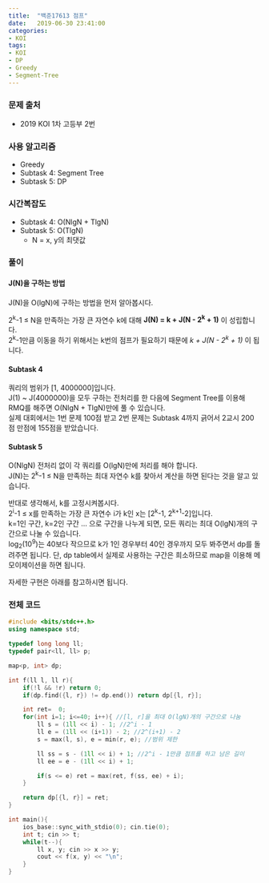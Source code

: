 ```yaml
---
title:  "백준17613 점프"
date:   2019-06-30 23:41:00
categories:
- KOI
tags:
- KOI
- DP
- Greedy
- Segment-Tree
---
```


### 문제 출처
* 2019 KOI 1차 고등부 2번

### 사용 알고리즘
* Greedy
* Subtask 4: Segment Tree
* Subtask 5: DP

### 시간복잡도
* Subtask 4: O(NlgN + TlgN)
* Subtask 5: O(TlgN)
  * N = x, y의 최댓값

### 풀이

#### J(N)을 구하는 방법
J(N)을 O(lgN)에 구하는 방법을 먼저 알아봅시다.

2<sup>k</sup>-1 ≤ N을 만족하는 가장 큰 자연수 k에 대해 **J(N) = k + J(N - 2<sup>k</sup> + 1)** 이 성립합니다.<br>
2<sup>k</sup>-1만큼 이동을 하기 위해서는 k번의 점프가 필요하기 때문에 *k + J(N - 2<sup>k</sup> + 1)* 이 됩니다.

#### Subtask 4
쿼리의 범위가 [1, 4000000]입니다.<br>
J(1) ~ J(4000000)을 모두 구하는 전처리를 한 다음에 Segment Tree를 이용해 RMQ를 해주면 O(NlgN + TlgN)만에 풀 수 있습니다.<Br>
실제 대회에서는 1번 문제 100점 받고 2번 문제는 Subtask 4까지 긁어서 2교시 200점 만점에 155점을 받았습니다.

#### Subtask 5
O(NlgN) 전처리 없이 각 쿼리를 O(lgN)만에 처리를 해야 합니다.<br>
J(N)는 2<sup>k</sup>-1 ≤ N을 만족하는 최대 자연수 k를 찾아서 계산을 하면 된다는 것을 알고 있습니다.

반대로 생각해서, k를 고정시켜봅시다.<br>
2<sup>i</sup>-1 ≤ x를 만족하는 가장 큰 자연수 i가 k인 x는 [2<sup>k</sup>-1, 2<sup>k+1</sup>-2]입니다.<br>
k=1인 구간, k=2인 구간 ... 으로 구간을 나누게 되면, 모든 쿼리는 최대 O(lgN)개의 구간으로 나눌 수 있습니다.<br>
log<sub>2</sub>(10<sup>9</sup>)는 40보다 작으므로 k가 1인 경우부터 40인 경우까지 모두 봐주면서 dp를 돌려주면 됩니다. 단, dp table에서 실제로 사용하는 구간은 희소하므로 map을 이용해 메모이제이션을 하면 됩니다.

자세한 구현은 아래를 참고하시면 됩니다.

### 전체 코드
```cpp
#include <bits/stdc++.h>
using namespace std;

typedef long long ll;
typedef pair<ll, ll> p;

map<p, int> dp;

int f(ll l, ll r){
	if(!l && !r) return 0;
	if(dp.find({l, r}) != dp.end()) return dp[{l, r}];

	int ret=  0;
	for(int i=1; i<=40; i++){ //[l, r]을 최대 O(lgN)개의 구간으로 나눔
		ll s = (1ll << i) - 1; //2^i - 1
		ll e = (1ll << (i+1)) - 2; //2^(i+1) - 2
		s = max(l, s), e = min(r, e); //범위 제한

		ll ss = s - (1ll << i) + 1; //2^i - 1만큼 점프를 하고 남은 길이
		ll ee = e - (1ll << i) + 1;

		if(s <= e) ret = max(ret, f(ss, ee) + i);
	}

	return dp[{l, r}] = ret;
}

int main(){
	ios_base::sync_with_stdio(0); cin.tie(0);
	int t; cin >> t;
	while(t--){
		ll x, y; cin >> x >> y;
		cout << f(x, y) << "\n";
	}
}
```
